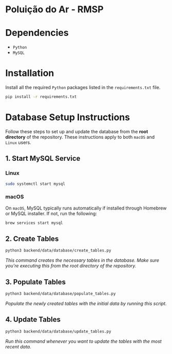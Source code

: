# Poluição do Ar - RMSP

# Dependencies
- `Python`
- `MySQL`

# Installation
Install all the required `Python` packages listed in the `requirements.txt` file.
```bash
pip install -r requirements.txt
```

# Database Setup Instructions
Follow these steps to set up and update the database from the **root directory** of the repository. These instructions apply to both `macOS` and `Linux` users.

## 1. Start MySQL Service
### Linux
```bash
sudo systemctl start mysql
```
### macOS
On `macOS`, MySQL typically runs automatically if installed through Homebrew or MySQL installer. If not, run the following:
```bash
brew services start mysql
```

## 2. Create Tables
```bash
python3 backend/data/database/create_tables.py
```
*This command creates the necessary tables in the database. Make sure you're executing this from the root directory of the repository.*

## 3. Populate Tables
```bash
python3 backend/data/database/populate_tables.py
```
*Populate the newly created tables with the initial data by running this script.*

## 4. Update Tables
```bash
python3 backend/data/database/update_tables.py
```
*Run this command whenever you want to update the tables with the most recent data.*

